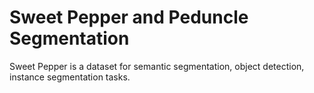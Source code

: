 # Sweet Pepper and Peduncle Segmentation

Sweet Pepper is a dataset for semantic segmentation, object detection, instance segmentation tasks.